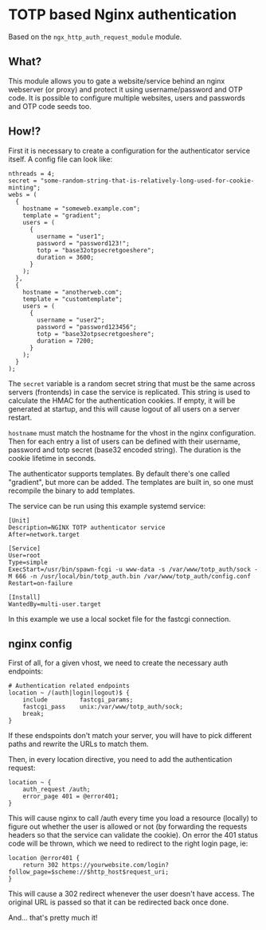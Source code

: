 
TOTP based Nginx authentication
===============================

Based on the `ngx_http_auth_request_module` module.

What?
-----

This module allows you to gate a website/service behind an nginx webserver
(or proxy) and protect it using username/password and OTP code.
It is possible to configure multiple websites, users and passwords and OTP
code seeds too.

How!?
-----

First it is necessary to create a configuration for the authenticator service
itself. A config file can look like:


```
nthreads = 4;
secret = "some-random-string-that-is-relatively-long-used-for-cookie-minting";
webs = (
  {
    hostname = "someweb.example.com";
    template = "gradient";
    users = (
      {
        username = "user1";
        password = "password123!";
        totp = "base32otpsecretgoeshere";
        duration = 3600;
      }
    );
  },
  {
    hostname = "anotherweb.com";
    template = "customtemplate";
    users = (
      {
        username = "user2";
        password = "password123456";
        totp = "base32otpsecretgoeshere";
        duration = 7200;
      }
    );
  }
);
```

The `secret` variable is a random secret string that must be the same across
servers (frontends) in case the service is replicated. This string is used to
calculate the HMAC for the authentication cookies. If empty, it will be generated
at startup, and this will cause logout of all users on a server restart.

`hostname` must match the hostname for the vhost in the nginx configuration. Then
for each entry a list of users can be defined with their username, password and
totp secret (base32 encoded string). The duration is the cookie lifetime in seconds.

The authenticator supports templates. By default there's one called "gradient", but
more can be added. The templates are built in, so one must recompile the binary
to add templates.

The service can be run using this example systemd service:

```
[Unit]
Description=NGINX TOTP authenticator service
After=network.target

[Service]
User=root
Type=simple
ExecStart=/usr/bin/spawn-fcgi -u www-data -s /var/www/totp_auth/sock -M 666 -n /usr/local/bin/totp_auth.bin /var/www/totp_auth/config.conf
Restart=on-failure

[Install]
WantedBy=multi-user.target
```

In this example we use a local socket file for the fastcgi connection.


nginx config
------------

First of all, for a given vhost, we need to create the necessary auth endpoints:

```
# Authentication related endpoints
location ~ /(auth|login|logout)$ {
    include         fastcgi_params;
    fastcgi_pass    unix:/var/www/totp_auth/sock;
    break;
}
```

If these endspoints don't match your server, you will have to pick different
paths and rewrite the URLs to match them.

Then, in every location directive, you need to add the authentication request:

```
location ~ {
    auth_request /auth;
    error_page 401 = @error401;
}
```

This will cause nginx to call /auth every time you load a resource (locally)
to figure out whether the user is allowed or not (by forwarding the requests
headers so that the service can validate the cookie). On error the 401 status
code will be thrown, which we need to redirect to the right login page, ie:

```
location @error401 {
    return 302 https://yourwebsite.com/login?follow_page=$scheme://$http_host$request_uri;
}
```

This will cause a 302 redirect whenever the user doesn't have access. The
original URL is passed so that it can be redirected back once done.

And... that's pretty much it!


